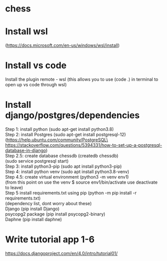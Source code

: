 # chess

# Install wsl
(https://docs.microsoft.com/en-us/windows/wsl/install)

# Install vs code
Install the plugin remote - wsl
(this allows you to use (code .) in terminal to open up vs code through wsl)

# Install django/postgres/dependencies

Step 1: install python (sudo apt-get install python3.8)\
Step 2: install Postgres (sudo apt-get install postgresql-12)\
(https://help.ubuntu.com/community/PostgreSQL\
https://stackoverflow.com/questions/5394331/how-to-set-up-a-postgresql-database-in-django) \
Step 2.5: create database chessdb (createdb chessdb)\
(sudo service postgresql start)\
Step 3: install python3-pip (sudo apt install python3-pip)\
Step 4: install python venv (sudo apt install python3.8-venv)\
Step 4.5: create virtual environment (python3 -m venv env1)\
(from this point on use the venv $ source env1/bin/activate use deactivate to leave)\
Step 5 install requirements.txt using pip (python -m pip install -r requirements.txt)\
    (dependency list, dont worry about these)\
    Django (pip install Django)\
    psycopg2 package (pip install psycopg2-binary)\
    Daphne (pip install daphne)

# Write tutorial app 1-6
https://docs.djangoproject.com/en/4.0/intro/tutorial01/